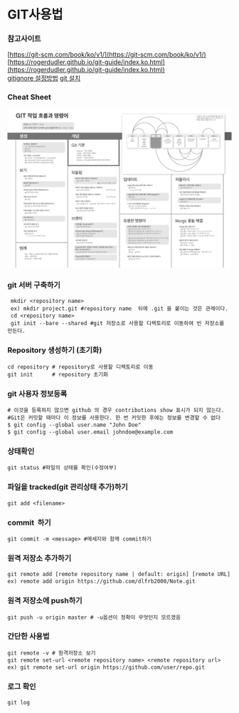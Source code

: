 # GIT사용법

### 참고사이트
[https://git-scm.com/book/ko/v1/](https://git-scm.com/book/ko/v1/)  
[https://rogerdudler.github.io/git-guide/index.ko.html](https://rogerdudler.github.io/git-guide/index.ko.html)  
[gitignore 설정방법](http://emflant.tistory.com/127)
[git 설치](https://git-scm.com/download/linux)
### Cheat Sheet
![](./git_cheat_sheet.png)

### git 서버 구축하기
```shell
 mkdir <repository name>
 ex) mkdir project.git #repository name  뒤에 .git 을 붙이는 것은 관례이다.
 cd <repository name>
 git init --bare --shared #git 저장소로 사용할 디렉토리로 이동하여 빈 저장소를 만든다.
```


### Repository 생성하기 (초기화)
```shell
cd repository # repository로 사용할 디렉토리로 이동
git init      # repository 초기화
```

### git 사용자 정보등록

```shell
# 이것을 등록하지 않으면 github 의 경우 contributions show 표시가 되지 않는다. 
#Git은 커밋할 때마다 이 정보를 사용한다. 한 번 커밋한 후에는 정보를 변경할 수 없다
$ git config --global user.name "John Doe"
$ git config --global user.email johndoe@example.com
```

### 상태확인
```shell
git status #파일의 상태를 확인(수정여부)
```

### 파일을 tracked(git 관리상태 추가)하기
```shell
git add <filename>
```

### commit  하기
```shell
git commit -m <message> #메세지와 함께 commit하기
```

### 원격 저장소 추가하기
```shell
git remote add [remote repository name | default: origin] [remote URL]
ex) remote add origin https://github.com/dlfrb2000/Note.git
```

### 원격 저장소에 push하기
```shell
git push -u origin master # -u옵션이 정확이 무엇인지 모르겠음 
```

### 간단한 사용법
```shell
git remote -v # 원격저장소 보기
git remote set-url <remote repository name> <remote repository url>
ex) git remote set-url origin https://github.com/user/repo.git
```

### 로그 확인
```shell
git log
```